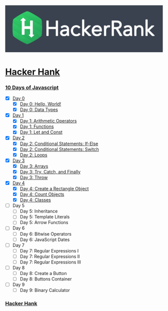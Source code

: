 # ![hackerrank](../hackerrank.jpg)

# [Hacker Hank](https://github.com/kakanew/Hacker_Hank)

### [10 Days of Javascript](https://github.com/kakanew/Hacker_Hank/tree/master/10_Days_of_Javascript)

- [x] [Day 0](https://github.com/kakanew/Hacker_Hank/tree/master/10_Days_of_Javascript/Day_0)
  - [x] [Day 0: Hello, World!](https://github.com/kakanew/Hacker_Hank/blob/master/10_Days_of_Javascript/Day_0/Day_0_Hello_World.js)
  - [x] [Day 0: Data Types](https://github.com/kakanew/Hacker_Hank/blob/master/10_Days_of_Javascript/Day_0/Day_0_Data_Types.js)
- [x] [Day 1](https://github.com/kakanew/Hacker_Hank/tree/master/10_Days_of_Javascript/Day_1)
  - [x] [Day 1: Arithmetic Operators](https://github.com/kakanew/Hacker_Hank/blob/master/10_Days_of_Javascript/Day_1/Day_1_Arithmetic_Operators.js)
  - [x] [Day 1: Functions](https://github.com/kakanew/Hacker_Hank/blob/master/10_Days_of_Javascript/Day_1/Day_1_Functions.js)
  - [x] [Day 1: Let and Const](https://github.com/kakanew/Hacker_Hank/blob/master/10_Days_of_Javascript/Day_1/Day_1_Let_and_Const.js)
- [x] [Day 2](https://github.com/kakanew/Hacker_Hank/tree/master/10_Days_of_Javascript/Day_2)
  - [x] [Day 2: Conditional Statements: If-Else](https://github.com/kakanew/Hacker_Hank/blob/master/10_Days_of_Javascript/Day_2/Day_2_Conditional_Statements_If-Else.js)
  - [x] [Day 2: Conditional Statements: Switch](https://github.com/kakanew/Hacker_Hank/blob/master/10_Days_of_Javascript/Day_2/Day_2_Conditional_Statements_Switch.js)
  - [x] [Day 2: Loops](https://github.com/kakanew/Hacker_Hank/blob/master/10_Days_of_Javascript/Day_2/Day_2_Loops.js)
- [x] [Day 3](https://github.com/kakanew/Hacker_Hank/tree/master/10_Days_of_Javascript/Day_3)
  - [x] [Day 3: Arrays](https://github.com/kakanew/Hacker_Hank/blob/master/10_Days_of_Javascript/Day_3/Day_3_Arrays.js)
  - [x] [Day 3: Try, Catch, and Finally](https://github.com/kakanew/Hacker_Hank/blob/master/10_Days_of_Javascript/Day_3/Day_3_Try_Catch_and_Finally.js)
  - [x] [Day 3: Throw](https://github.com/kakanew/Hacker_Hank/blob/master/10_Days_of_Javascript/Day_3/Day_3_Throw.js)
- [x] [Day 4](https://github.com/kakanew/Hacker_Hank/tree/master/10_Days_of_Javascript/Day_4)
  - [x] [Day 4: Create a Rectangle Object](https://github.com/kakanew/Hacker_Hank/blob/master/10_Days_of_Javascript/Day_4/Day_4_Create_a_Rectangle_Object.js)
  - [x] [Day 4: Count Objects](https://github.com/kakanew/Hacker_Hank/blob/master/10_Days_of_Javascript/Day_4/Day_4_Count_Objects.js)
  - [x] [Day 4: Classes](https://github.com/kakanew/Hacker_Hank/blob/master/10_Days_of_Javascript/Day_4/Day_4_Classes.js)
- [ ] Day 5
  - [ ] Day 5: Inheritance
  - [ ] Day 5: Template Literals
  - [ ] Day 5: Arrow Functions
- [ ] Day 6
  - [ ] Day 6: Bitwise Operators
  - [ ] Day 6: JavaScript Dates
- [ ] Day 7
  - [ ] Day 7: Regular Expressions I
  - [ ] Day 7: Regular Expressions II
  - [ ] Day 7: Regular Expressions III
- [ ] Day 8
  - [ ] Day 8: Create a Button
  - [ ] Day 8: Buttons Container
- [ ] Day 9
  - [ ] Day 9: Binary Calculator

### [Hacker Hank](https://github.com/kakanew/Hacker_Hank)